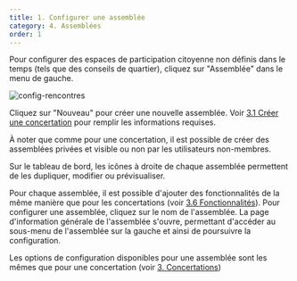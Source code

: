 ```yaml
---
title: 1. Configurer une assemblée
category: 4. Assemblées
order: 1
---
```


Pour configurer des espaces de participation citoyenne non définis dans le temps (tels que des conseils de quartier), cliquez sur "Assemblée" dans le menu de gauche.

![config-rencontres]({{site.baseurl}}/uploads/4-1-1-config-assemblees.png)

Cliquez sur "Nouveau" pour créer une nouvelle assemblée. Voir [3.1 Créer une concertation]({{site.baseurl}}/3-concertations/2-information-concertation/) pour remplir les informations requises.

À noter que comme pour une concertation, il est possible de créer des assemblées privées et visible ou non par les utilisateurs non-membres.

Sur le tableau de bord, les icônes à droite de chaque assemblée permettent de les dupliquer, modifier ou prévisualiser.

Pour chaque assemblée, il est possible d'ajouter des fonctionnalités de la même manière que pour les concertations (voir [3.6 Fonctionnalités]({{site.baseurl}}/3-concertations/6-fonctionnalites/)). Pour configurer une assemblée, cliquez sur le nom de l'assemblée. La page d'information générale de l'assemblée s'ouvre, permettant d'accéder au sous-menu de l'assemblée sur la gauche et ainsi de poursuivre la configuration.

Les options de configuration disponibles pour une assemblée sont les mêmes que pour une concertation (voir [3. Concertations]({{site.baseurl}}/3-concertations/))
